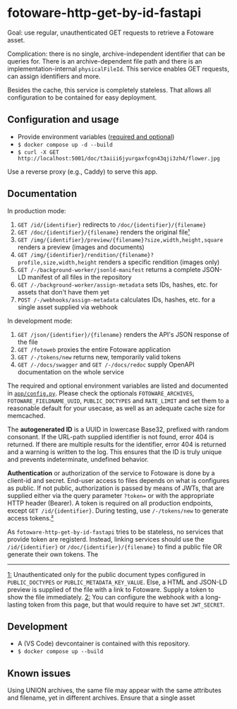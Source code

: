 # fotoware-http-get-by-id-fastapi

Goal: use regular, unauthenticated GET requests to retrieve a Fotoware asset.

Complication: there is no single, archive-independent identifier that can be queries for.
There is an archive-dependent file path and there is an implementation-internal `physicalFileId`.
This service enables GET requests, can assign identifiers and more.

Besides the cache, this service is completely stateless. That allows all configuration to be contained for easy deployment.

## Configuration and usage

- Provide environment variables ([required and optional](app/config.py))
- `$ docker compose up -d --build`
- `$ curl -X GET http://localhost:5001/doc/t3aiii6jyurgaxfcgn43qji3zh4/flower.jpg`

Use a reverse proxy (e.g., Caddy) to serve this app.

## Documentation

In production mode:

1. `GET /id/{identifier}` redirects to `/doc/{identifier}/{filename}`
1. `GET /doc/{identifier}/{filename}` renders the original file[¹](#fn1)
1. `GET /img/{identifier}/preview/{filename}?size,width,height,square` renders a preview (images and documents)
1. `GET /img/{identifier}/rendition/{filename}?profile,size,width,height` renders a specific rendition (images only)
1. `GET /-/background-worker/jsonld-manifest` returns a complete JSON-LD manifest of all files in the repository
1. `GET /-/background-worker/assign-metadata` sets IDs, hashes, etc. for assets that don't have them yet
1. `POST /-/webhooks/assign-metadata` calculates IDs, hashes, etc. for a single asset supplied via webhook

In development mode:

1. `GET /json/{identifier}/{filename}` renders the API's JSON response of the file
1. `GET /fotoweb` proxies the entire Fotoware application
1. `GET /-/tokens/new` returns new, temporarily valid tokens
1. `GET /-/docs/swagger` and `GET /-/docs/redoc` supply OpenAPI documentation on the whole service

The required and optional environment variables are listed and documented in [`app/config.py`](app/config.py).
Please check the optionals `FOTOWARE_ARCHIVES`, `FOTOWARE_FIELDNAME_UUID`, `PUBLIC_DOCTYPES` and `RATE_LIMIT` and set them to a reasonable default for your usecase, as well as an adequate cache size for memcached.

The **autogenerated ID** is a UUID in lowercase Base32, prefixed with random consonant.
If the URL-path supplied identifier is not found, error 404 is returned.
If there are multiple results for the identifier, error 404 is returned and a warning is written to the log.
This ensures that the ID is truly unique and prevents indeterminate, undefined behavior.

**Authentication** or authorization of the service to Fotoware is done by a client-id and secret. End-user access to files depends on what is configures as public. If not public, authorization is passed by means of JWTs, that are supplied either via the query parameter `?token=` or with the appropriate HTTP header (Bearer). A token is required on all production endpoints, except `GET /id/{identifier}`. During testing, use `/-/tokens/new` to generate access tokens.[²](#fn2)

As `fotoware-http-get-by-id-fastapi` tries to be stateless, no services that provide token are registerd. Instead, linking services should use the `/id/{identifier}` or `/doc/{identifier}/{filename}` to find a public file OR generate their own tokens. The

---

<a id="fn1" href="#fn1">1:</a> Unauthenticated only for the public document types configured in `PUBLIC_DOCTYPES` or `PUBLIC_METADATA_KEY_VALUE`. Else, a HTML and JSON-LD preview is supplied of the file with a link to Fotoware. Supply a token to show the file immediately.
<a id="fn2" href="#fn2">2:</a> You can configure the webhook with a long-lasting token from this page, but that would require to have set `JWT_SECRET`.

## Development

- A (VS Code) devcontainer is contained with this repository.
- `$ docker compose up --build`

## Known issues

Using UNION archives, the same file may appear with the same attributes and filename, yet in different archives.
Ensure that a single asset
